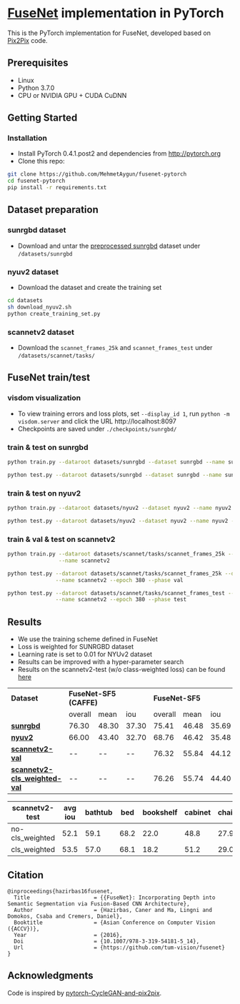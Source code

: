 <!-- <img src='imgs/horse2zebra.gif' align="right" width=384> -->
<!-- <br><br><br> -->

# [FuseNet](https://github.com/tum-vision/fusenet) implementation in PyTorch

This is the PyTorch implementation for FuseNet, developed based on [Pix2Pix](https://github.com/junyanz/pytorch-CycleGAN-and-pix2pix) code.

## Prerequisites
- Linux
- Python 3.7.0
- CPU or NVIDIA GPU + CUDA CuDNN

## Getting Started
### Installation
- Install PyTorch 0.4.1.post2 and dependencies from http://pytorch.org
- Clone this repo:
```bash
git clone https://github.com/MehmetAygun/fusenet-pytorch
cd fusenet-pytorch
pip install -r requirements.txt
```
## Dataset preparation
### sunrgbd dataset
- Download and untar the [preprocessed sunrgbd](https://vision.in.tum.de/webarchive/hazirbas/fusenet-pytorch/sun/sunrgbd.tar.gz) dataset under ```/datasets/sunrgbd```

### nyuv2 dataset
- Download the dataset and create the training set
```bash
cd datasets
sh download_nyuv2.sh
python create_training_set.py
```
### scannetv2 dataset
- Download the ```scannet_frames_25k``` and ```scannet_frames_test``` under ```/datasets/scannet/tasks/```

## FuseNet train/test

### visdom visualization
- To view training errors and loss plots, set `--display_id 1`, run `python -m visdom.server` and click the URL http://localhost:8097
- Checkpoints are saved under `./checkpoints/sunrgbd/`

### train & test on sunrgbd
```bash
python train.py --dataroot datasets/sunrgbd --dataset sunrgbd --name sunrgbd

python test.py --dataroot datasets/sunrgbd --dataset sunrgbd --name sunrgbd --epoch 400
```

### train & test on nyuv2
```bash
python train.py --dataroot datasets/nyuv2 --dataset nyuv2 --name nyuv2

python test.py --dataroot datasets/nyuv2 --dataset nyuv2 --name nyuv2 --epoch 400
```

### train & val & test on scannetv2
```bash
python train.py --dataroot datasets/scannet/tasks/scannet_frames_25k --dataset scannetv2 \
                --name scannetv2

python test.py --dataroot datasets/scannet/tasks/scannet_frames_25k --dataset scannetv2 \
               --name scannetv2 --epoch 380 --phase val

python test.py --dataroot datasets/scannet/tasks/scannet_frames_test --dataset scannetv2 \
               --name scannetv2 --epoch 380 --phase test
```

## Results
* We use the training scheme defined in FuseNet
* Loss is weighted for SUNRGBD dataset
* Learning rate is set to 0.01 for NYUv2 dataset
* Results can be improved with a hyper-parameter search
* Results on the scannetv2-test (w/o class-weighted loss) can be found [here](http://kaldir.vc.in.tum.de/scannet_benchmark/result_details?id=67)

<table>
<tr>
<td colspan=1> <b>Dataset <td colspan=3> <b>FuseNet-SF5 (CAFFE) <td colspan=3> <b>FuseNet-SF5
<tr>
<td> <td> overall <td> mean <td> iou <td> overall <td> mean <td> iou
<tr>
<td> <a href="https://vision.in.tum.de/webarchive/hazirbas/fusenet-pytorch/sun/400_net_FuseNet.pth"> <b>sunrgbd </a> <td> 76.30 <td> 48.30 <td> 37.30 <td> 75.41 <td> 46.48 <td> 35.69
<tr>
<td> <a href="https://vision.in.tum.de/webarchive/hazirbas/fusenet-pytorch/nyu/400_net_FuseNet.pth"> <b>nyuv2 </a> <td> 66.00 <td> 43.40 <td> 32.70 <td>  68.76 <td> 46.42 <td> 35.48
<tr>
<td> <a href="https://vision.in.tum.de/webarchive/hazirbas/fusenet-pytorch/scannet/260_net_FuseNet.pth"> <b>scannetv2-val </a> <td> -- <td> -- <td> -- <td> 76.32 <td> 55.84 <td> 44.12
<tr>
<td> <a href="https://vision.in.tum.de/webarchive/hazirbas/fusenet-pytorch/scannet/380_net_FuseNet.pth">
<b>scannetv2-cls_weighted-val </a> <td> -- <td> -- <td> -- <td> 76.26 <td> 55.74 <td> 44.40
</table>

| scannetv2-test | avg iou | bathtub | bed  | bookshelf | cabinet | chair | counter | curtain | desk | door | floor | other furniture | picture | refrigerator | shower curtain | sink | sofa | table | toilet | wall | window | 
|-----------------|---------|---------|------|-----------|---------|-------|---------|---------|------|------|-------|----------------|---------|--------------|----------------|------|------|-------|--------|------|--------| 
| no-cls_weighted | 52.1    | 59.1    | 68.2 | 22.0      | 48.8    | 27.9  | 34.4    | 61.0    | 46.1 | 47.5 | 91.0  | 29.3           | 44.7    | 51.2         | 39.7           | 61.8 | 56.7 | 45.2  | 73.4   | 78.2 | 56.6   | 
| cls_weighted    | 53.5    | 57.0    | 68.1 | 18.2      | 51.2    | 29.0  | 43.1    | 65.9    | 50.4 | 49.5 | 90.3  | 30.8           | 42.8    | 52.3         | 36.5           | 67.6 | 62.1 | 47.0  | 76.2   | 77.9 | 54.1   |



## Citation
```
@inproceedings{hazirbas16fusenet,
  Title                    = {{FuseNet}: Incorporating Depth into Semantic Segmentation via Fusion-Based CNN Architecture},
  Author                   = {Hazirbas, Caner and Ma, Lingni and Domokos, Csaba and Cremers, Daniel},
  Booktitle                = {Asian Conference on Computer Vision ({ACCV})},
  Year                     = {2016},
  Doi                      = {10.1007/978-3-319-54181-5_14},
  Url                      = {https://github.com/tum-vision/fusenet}
}
```
## Acknowledgments
Code is inspired by [pytorch-CycleGAN-and-pix2pix]((https://github.com/junyanz/pytorch-CycleGAN-and-pix2pix)).
